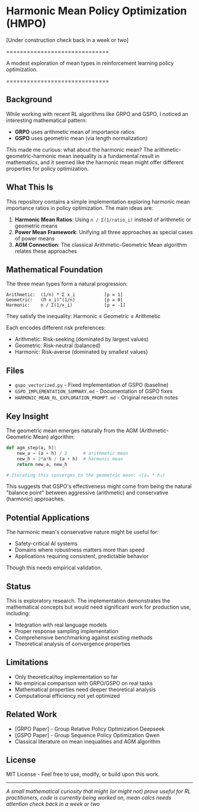 # Harmonic Mean Policy Optimization (HMPO)

[Under construction check back in a week or two]

==============================

A modest exploration of mean types in reinforcement learning policy optimization.

==============================

## Background

While working with recent RL algorithms like GRPO and GSPO, I noticed an interesting mathematical pattern:

- **GRPO** uses arithmetic mean of importance ratios
- **GSPO** uses geometric mean (via length normalization)

This made me curious: what about the harmonic mean? The arithmetic-geometric-harmonic mean inequality is a fundamental result in mathematics, and it seemed like the harmonic mean might offer different properties for policy optimization.

## What This Is

This repository contains a simple implementation exploring harmonic mean importance ratios in policy optimization. The main ideas are:

1. **Harmonic Mean Ratios**: Using `n / Σ(1/ratio_i)` instead of arithmetic or geometric means
2. **Power Mean Framework**: Unifying all three approaches as special cases of power means
3. **AGM Connection**: The classical Arithmetic-Geometric Mean algorithm relates these approaches

## Mathematical Foundation

The three mean types form a natural progression:

```
Arithmetic:  (1/n) * Σ x_i           [p = 1]
Geometric:   (Π x_i)^(1/n)           [p = 0] 
Harmonic:    n / Σ(1/x_i)            [p = -1]
```

They satisfy the inequality: Harmonic ≤ Geometric ≤ Arithmetic

Each encodes different risk preferences:
- Arithmetic: Risk-seeking (dominated by largest values)
- Geometric: Risk-neutral (balanced)
- Harmonic: Risk-averse (dominated by smallest values)

## Files

- `gspo_vectorized.py` - Fixed implementation of GSPO (baseline)
- `GSPO_IMPLEMENTATION_SUMMARY.md` - Documentation of GSPO fixes
- `HARMONIC_MEAN_RL_EXPLORATION_PROMPT.md` - Original research notes

## Key Insight

The geometric mean emerges naturally from the AGM (Arithmetic-Geometric Mean) algorithm:

```python
def agm_step(a, h):
    new_a = (a + h) / 2      # arithmetic mean
    new_h = 2*a*h / (a + h)  # harmonic mean  
    return new_a, new_h

# Iterating this converges to the geometric mean: √(a₀ * h₀)
```

This suggests that GSPO's effectiveness might come from being the natural "balance point" between aggressive (arithmetic) and conservative (harmonic) approaches.

## Potential Applications

The harmonic mean's conservative nature might be useful for:
- Safety-critical AI systems
- Domains where robustness matters more than speed
- Applications requiring consistent, predictable behavior

Though this needs empirical validation.

## Status

This is exploratory research. The implementation demonstrates the mathematical concepts but would need significant work for production use, including:

- Integration with real language models
- Proper response sampling implementation  
- Comprehensive benchmarking against existing methods
- Theoretical analysis of convergence properties

## Limitations

- Only theoretical/toy implementation so far
- No empirical comparison with GRPO/GSPO on real tasks
- Mathematical properties need deeper theoretical analysis
- Computational efficiency not yet optimized



## Related Work

- [GRPO Paper] - Group Relative Policy Optimization Deepseek
- [GSPO Paper] - Group Sequence Policy Optimization  Qwen
- Classical literature on mean inequalities and AGM algorithm

## License

MIT License - Feel free to use, modify, or build upon this work.

---

*A small mathematical curiosity that might (or might not) prove useful for RL practitioners, code is currently being worked on, mean calcs needs attention check back in a week or two* 
